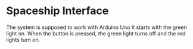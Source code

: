  # Spaceship Interface

 The system is supposed to work with Arduino Uno
 It starts with the green light on.
 When the button is pressed, the green light turns off and the red lights turn on.
